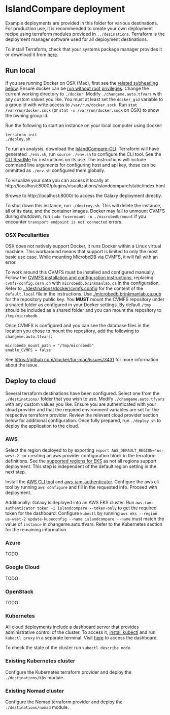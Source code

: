 # IslandCompare deployment

Example deployments are provided in this folder for various destinations. For production use, it is recommended to create your own deployment recipe
using terraform modules provided in `../desinations`. Terraform is the deployment manager software used for all deployment destinations.

To install Terraform, check that your systems package manager provides it or download it from [here](https://www.terraform.io/downloads.html).

## Run local

If you are running Docker on OSX (Mac), first see
the [related subheading below](https://github.com/brinkmanlab/IslandCompare/tree/master/deployment#osx-peculiarities). Ensure docker can
be [run without root privileges](https://docs.docker.com/engine/install/linux-postinstall/). Change the current working directory to `./docker`.
Modify `./changeme.auto.tfvars` with any custom values you like. You must at least set the `docker_gid` variable to a group id with write access
to `/var/run/docker.sock`. Run `stat /var/run/docker.sock` (or `stat -x /var/run/docker.sock` on OSX) to show the owning group id.

Run the following to start an instance on your local computer using docker:

```shell script
terraform init
./deploy.sh
```

To run an analysis, download the [IslandCompare-CLI](https://raw.githubusercontent.com/brinkmanlab/islandcompare-cli/master/islandcompare.py).
Terraform will have generated `./env.sh`, run `source ./env.sh` to configure the CLI tool. See
the [CLI ReadMe](https://github.com/brinkmanlab/islandcompare-cli/blob/master/README.md) for instructions on its use. The instructions will include
command line arguments for configuring host and api key, those can be ommitted as `./env.sh` configured them globally.

To visualize your data you can access it locally at http://localhost:8000/plugins/visualizations/islandcompare/static/index.html

Browse to http://localhost:8000/ to access the Galaxy deployment directly.

To shut down this instance, run `./destroy.sh`. This will delete the instance, all of its data, and the container images. Docker may fail to unmount
CVMFS during shutdown, run `sudo fusermount -u ./microbedb/mount` if you encounter `transport endpoint is not connected` errors.

### OSX Peculiarities

OSX does not natively support Docker, it runs Docker within a Linux virtual machine. This workaround means that support is limited to only the most
basic use case. While mounting MicrobeDB via CVMFS, it will fail with an error.

To work around this CVMFS must be installed and configured manually. Follow
the [CVMFS installation and configuration instructions](https://cvmfs.readthedocs.io/en/stable/cpt-quickstart.html#mac-os-x),
replacing `cvmfs-config.cern.ch` with `microbedb.brinkmanlab.ca` in the configuration. Refer
to [../destinations/docker/cvmfs.config](../destinations/docker/cvmfs.config) for the content of the `default.local` file in the instructions.
Use [./microbedb.brinkmanlab.ca.pub](deployment/microbedb.brinkmanlab.ca.pub) for the repository public key. You **MUST** mount the CVMFS repository
under a shared folder as configured in your Docker settings. By default `/tmp` should be included as a shared folder and you can mount the repository
to `/tmp/microbedb`.

Once CVMFS is configured and you can see the database files in the location you chose to mount the repository, add the following
to `changeme.auto.tfvars`:

```
microbedb_mount_path = "/tmp/microbedb"
enable_CVMFS = false
```

See https://github.com/docker/for-mac/issues/3431 for more information about the issue.

## Deploy to cloud

Several terraform destinations have been configured. Select one from the `./destinations/` folder that you wish to use.
Modify `./changeme.auto.tfvars` with any custom values you like. Ensure you are authenticated with your cloud provider and that the required
environment variables are set for the respective terraform provider. Review the relevant cloud provider section below for additional configuration.
Once fully prepared, run `./deploy.sh` to deploy the application to the cloud.

### AWS

Select the region deployed to by exporting `export AWS_DEFAULT_REGION='us-west-2'` or creating an aws provider configuration block in the terraform
definitions. See the [supported regions for EKS](https://docs.aws.amazon.com/general/latest/gr/eks.html) as not all regions support deployment. This
step is independent of the default region setting in the next step.

Install the [AWS CLI tool](https://docs.aws.amazon.com/cli/latest/userguide/install-cliv2.html)
and [aws-iam-authenticator](https://docs.aws.amazon.com/eks/latest/userguide/install-aws-iam-authenticator.html). Configure the aws cli tool by
running `aws configure` and fill in the requested info. Proceed with deployment.

Additionally:
Galaxy is deployed into an AWS EKS cluster. Run `aws-iam-authenticator token -i islandcompare --token-only` to get the required token for the
dashboard. Configure `kubectl` by running `aws eks --region us-west-2 update-kubeconfig --name islandcompare`. `--name` must match the value
of `instance` in changeme.auto.tfvars. Refer to the Kubernetes section for the remaining information.

### Azure

TODO

### Google Cloud

TODO

### OpenStack

TODO

### Kubernetes

All cloud deployments include a dashboard server that provides administrative control of the cluster. To access
it, [install kubectl](https://kubernetes.io/docs/tasks/tools/install-kubectl/) and run `kubectl proxy` in a separate terminal.
Visit [here](http://localhost:8001/api/v1/namespaces/kube-system/services/https:dashboard-chart-kubernetes-dashboard:https/proxy/#/login) to access
the dashboard.

To check the state of the cluster run `kubectl describe node`.

### Existing Kubernetes cluster

Configure the Kubernetes terraform provider and deploy the `./destinations/k8s` module.

### Existing Nomad cluster

Configure the Nomad terraform provider and deploy the `./destinations/nomad` module.